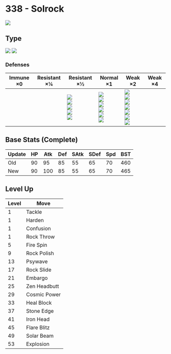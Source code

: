 # 338 - Solrock
![][338]

## Type

![][rock]  ![][psychic]

### Defenses

Immune ×0 | Resistant ×¼ | Resistant ×½                                                                   | Normal ×1                                                                                     | Weak ×2                                                                                                | Weak ×4 | 
---       | ---          | ---                                                                            | ---                                                                                           | ---                                                                                                    | ---     | 
          |              | ![][normal]<br> ![][flying]<br> ![][poison]<br> ![][fire]<br> ![][psychic]<br> | ![][fighting]<br> ![][rock]<br> ![][electric]<br> ![][ice]<br> ![][dragon]<br> ![][fairy]<br> | ![][ground]<br> ![][bug]<br> ![][ghost]<br> ![][steel]<br> ![][water]<br> ![][grass]<br> ![][dark]<br> |         | 

## Base Stats (Complete)

Update | HP  | Atk | Def | SAtk | SDef | Spd | BST | 
---    | --- | --- | --- | ---  | ---  | --- | --- | 
Old    | 90  | 95  | 85  | 55   | 65   | 70  | 460 | 
New    | 90  | 100 | 85  | 55   | 65   | 70  | 465 | 

## Level Up

Level | Move         | 
---   | ---          | 
1     | Tackle       | 
1     | Harden       | 
1     | Confusion    | 
1     | Rock Throw   | 
5     | Fire Spin    | 
9     | Rock Polish  | 
13    | Psywave      | 
17    | Rock Slide   | 
21    | Embargo      | 
25    | Zen Headbutt | 
29    | Cosmic Power | 
33    | Heal Block   | 
37    | Stone Edge   | 
41    | Iron Head    | 
45    | Flare Blitz  | 
49    | Solar Beam   | 
53    | Explosion    | 

[338]: ../img/pokemon/338.png
[normal]: ../img/types/normal.png
[fire]: ../img/types/fire.png
[fighting]: ../img/types/fighting.png
[water]: ../img/types/water.png
[flying]: ../img/types/flying.png
[grass]: ../img/types/grass.png
[poison]: ../img/types/poison.png
[electric]: ../img/types/electric.png
[ground]: ../img/types/ground.png
[psychic]: ../img/types/psychic.png
[rock]: ../img/types/rock.png
[ice]: ../img/types/ice.png
[bug]: ../img/types/bug.png
[dragon]: ../img/types/dragon.png
[ghost]: ../img/types/ghost.png
[dark]: ../img/types/dark.png
[steel]: ../img/types/steel.png
[fairy]: ../img/types/fairy.png
